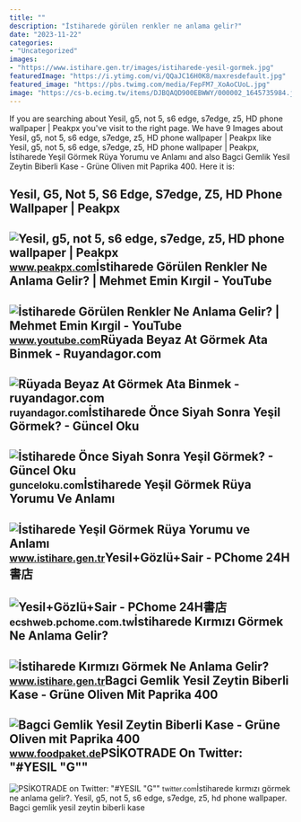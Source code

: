 ```yaml
---
title: ""
description: "İstiharede görülen renkler ne anlama gelir?"
date: "2023-11-22"
categories:
- "Uncategorized"
images:
- "https://www.istihare.gen.tr/images/istiharede-yesil-gormek.jpg"
featuredImage: "https://i.ytimg.com/vi/QQaJC16H0K8/maxresdefault.jpg"
featured_image: "https://pbs.twimg.com/media/FepFM7_XoAoCUoL.jpg"
image: "https://cs-b.ecimg.tw/items/DJBQAQD900EBWWY/000002_1645735984.jpg"
---
```


If you are searching about Yesil, g5, not 5, s6 edge, s7edge, z5, HD phone wallpaper | Peakpx you've visit to the right page. We have 9 Images about Yesil, g5, not 5, s6 edge, s7edge, z5, HD phone wallpaper | Peakpx like Yesil, g5, not 5, s6 edge, s7edge, z5, HD phone wallpaper | Peakpx, İstiharede Yeşil Görmek Rüya Yorumu ve Anlamı and also Bagci Gemlik Yesil Zeytin Biberli Kase - Grüne Oliven mit Paprika 400. Here it is:

Yesil, G5, Not 5, S6 Edge, S7edge, Z5, HD Phone Wallpaper | Peakpx
------------------------------------------------------------------

 ![Yesil, g5, not 5, s6 edge, s7edge, z5, HD phone wallpaper | Peakpx](https://w0.peakpx.com/wallpaper/248/709/HD-wallpaper-yesil-g5-not-5-s6-edge-s7edge-z5.jpg) <small>www.peakpx.com</small>İstiharede Görülen Renkler Ne Anlama Gelir? | Mehmet Emin Kırgil - YouTube
--------------------------------------------------------------------------

 ![İstiharede Görülen Renkler Ne Anlama Gelir? | Mehmet Emin Kırgil - YouTube](https://i.ytimg.com/vi/QQaJC16H0K8/maxresdefault.jpg) <small>www.youtube.com</small>Rüyada Beyaz At Görmek Ata Binmek - Ruyandagor.com
--------------------------------------------------

 ![Rüyada Beyaz At Görmek Ata Binmek - ruyandagor.com](https://images.ruyandagor.com/2017/05/beyaz-at-gormek-ata-binmek-1108.jpg) <small>ruyandagor.com</small>İstiharede Önce Siyah Sonra Yeşil Görmek? - Güncel Oku
------------------------------------------------------

 ![İstiharede Önce Siyah Sonra Yeşil Görmek? - Güncel Oku](https://gunceloku.com/uploads/istiharede-once-siyah-sonra-yesil-gormek-612f4f5b3cf31.jpg) <small>gunceloku.com</small>İstiharede Yeşil Görmek Rüya Yorumu Ve Anlamı
---------------------------------------------

 ![İstiharede Yeşil Görmek Rüya Yorumu ve Anlamı](https://www.istihare.gen.tr/images/istiharede-yesil-gormek.jpg) <small>www.istihare.gen.tr</small>Yesil+Gözlü+Sair - PChome 24H書店
-------------------------------

 ![Yesil+Gözlü+Sair - PChome 24H書店](https://cs-b.ecimg.tw/items/DJBQAQD900EBWWY/000002_1645735984.jpg) <small>ecshweb.pchome.com.tw</small>İstiharede Kırmızı Görmek Ne Anlama Gelir?
------------------------------------------

 ![İstiharede Kırmızı Görmek Ne Anlama Gelir?](https://www.istihare.gen.tr/images/istiharede-kirmizi-gormek.jpg) <small>www.istihare.gen.tr</small>Bagci Gemlik Yesil Zeytin Biberli Kase - Grüne Oliven Mit Paprika 400
---------------------------------------------------------------------

 ![Bagci Gemlik Yesil Zeytin Biberli Kase - Grüne Oliven mit Paprika 400](https://cdn.shopify.com/s/files/1/0614/6270/8480/products/Bagci-Gemlik-Yesil-Zeytin-Biberli-Kase---Grune-Oliven-mit-Paprika-400-g-Bagci-1669714760_1000x1000.jpg?v=1669714762) <small>www.foodpaket.de</small>PSİKOTRADE On Twitter: "#YESIL "G""
-----------------------------------

 ![PSİKOTRADE on Twitter: "#YESIL "G""](https://pbs.twimg.com/media/FepFM7_XoAoCUoL.jpg) <small>twitter.com</small>İstiharede kırmızı görmek ne anlama gelir?. Yesil, g5, not 5, s6 edge, s7edge, z5, hd phone wallpaper. Bagci gemlik yesil zeytin biberli kase
